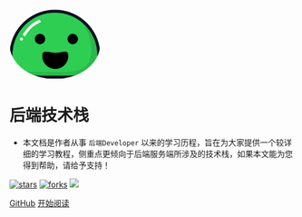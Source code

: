 <img width="160px" style="border-radius: 50%"  src="img/icon.svg?x-oss-process=style/may">

# 后端技术栈

- 本文档是作者从事 ```后端Developer``` 以来的学习历程，旨在为大家提供一个较详细的学习教程，侧重点更倾向于后端服务端所涉及的技术栈，如果本文能为您得到帮助，请给予支持！

[![stars](https://badgen.net/github/stars/flightfish/rd-blog?icon=github&color=4ab8a1)](https://github.com/flightfish/rd-blog) [![forks](https://badgen.net/github/forks/flightfish/rd-blog?icon=github&color=4ab8a1)](https://github.com/flightfish/rd-blog) [<img src="https://img.shields.io/badge/%E5%BE%AE%E4%BF%A1-%E5%85%AC%E4%BC%97%E5%8F%B7-brightgreen">](https://captainybz-1304372915.cos.ap-nanjing.myqcloud.com/rd-blog/img/wx_subscribe.jpg)

[GitHub](<https://github.com/flightfish/rd-blog>)
[开始阅读](README.md)

